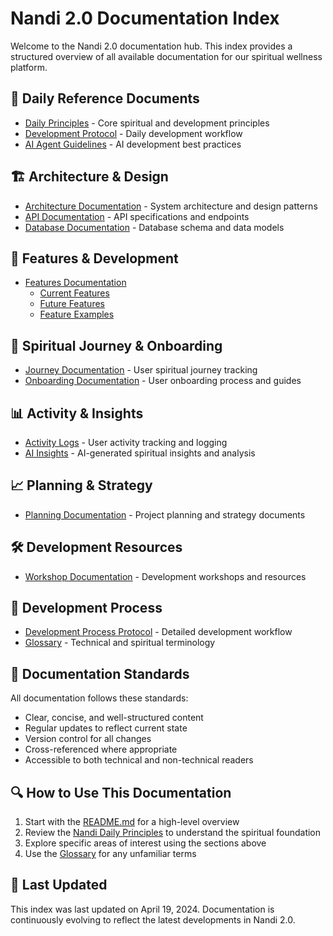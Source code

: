 # Nandi 2.0 Documentation Index

Welcome to the Nandi 2.0 documentation hub. This index provides a structured overview of all available documentation for our spiritual wellness platform.

## 🚀 Daily Reference Documents
- [Daily Principles](planning/nandi_daily_principles.md) - Core spiritual and development principles
- [Development Protocol](dev_process-protocol.md) - Daily development workflow
- [AI Agent Guidelines](ai-insights/agent_guidelines.md) - AI development best practices

## 🏗️ Architecture & Design

- [Architecture Documentation](architecture/) - System architecture and design patterns
- [API Documentation](api/) - API specifications and endpoints
- [Database Documentation](database/) - Database schema and data models

## 🚀 Features & Development

- [Features Documentation](features/)
  - [Current Features](features/features.md)
  - [Future Features](features/future%20features.md)
  - [Feature Examples](features/example%20feature.md)

## 🧘 Spiritual Journey & Onboarding

- [Journey Documentation](journey/) - User spiritual journey tracking
- [Onboarding Documentation](onboarding/) - User onboarding process and guides

## 📊 Activity & Insights

- [Activity Logs](activity-logs/) - User activity tracking and logging
- [AI Insights](ai-insights/) - AI-generated spiritual insights and analysis

## 📈 Planning & Strategy

- [Planning Documentation](planning/) - Project planning and strategy documents

## 🛠️ Development Resources

- [Workshop Documentation](workshop/) - Development workshops and resources

## 🔄 Development Process

- [Development Process Protocol](dev_process-protocol.md) - Detailed development workflow
- [Glossary](glossary.md) - Technical and spiritual terminology

## 📝 Documentation Standards

All documentation follows these standards:
- Clear, concise, and well-structured content
- Regular updates to reflect current state
- Version control for all changes
- Cross-referenced where appropriate
- Accessible to both technical and non-technical readers

## 🔍 How to Use This Documentation

1. Start with the [README.md](README.md) for a high-level overview
2. Review the [Nandi Daily Principles](nandi%20daily%20principles.md) to understand the spiritual foundation
3. Explore specific areas of interest using the sections above
4. Use the [Glossary](glossary.md) for any unfamiliar terms

## 📅 Last Updated

This index was last updated on April 19, 2024. Documentation is continuously evolving to reflect the latest developments in Nandi 2.0. 